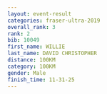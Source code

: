 ```yaml
---
layout: event-result 
categories: fraser-ultra-2019 
overall_rank: 3
rank: 2
bib: 10049
first_name: WILLIE
last_name: DAVID CHRISTOPHER
distance: 100KM
category: 100KM
gender: Male
finish_time: 11-31-25
---
```

